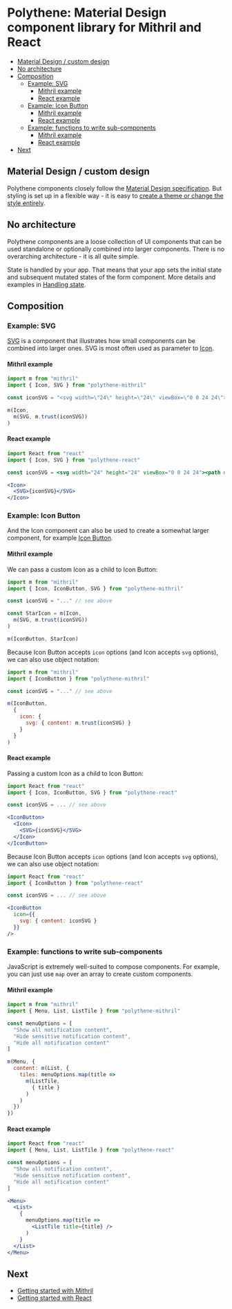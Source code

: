 # Polythene: Material Design component library for Mithril and React

<!-- MarkdownTOC autolink="true" autoanchor="true" bracket="round" levels="1,2,3" -->

- [Material Design / custom design](#material-design--custom-design)
- [No architecture](#no-architecture)
- [Composition](#composition)
  - [Example: SVG](#example-svg)
    - [Mithril example](#mithril-example)
    - [React example](#react-example)
  - [Example: Icon Button](#example-icon-button)
    - [Mithril example](#mithril-example-1)
    - [React example](#react-example-1)
  - [Example: functions to write sub-components](#example-functions-to-write-sub-components)
    - [Mithril example](#mithril-example-2)
    - [React example](#react-example-2)
- [Next](#next)

<!-- /MarkdownTOC -->


<a id="material-design--custom-design"></a>
## Material Design / custom design

Polythene components closely follow the [Material Design specification](https://material.io/guidelines/material-design/introduction.html). But styling is set up in a flexible way - it is easy to [create a theme or change the style entirely](theming.md).



<a id="no-architecture"></a>
## No architecture

Polythene components are a loose collection of UI components that can be used standalone or optionally combined into larger components. There is no overarching architecture - it is all quite simple.

State is handled by your app. That means that your app sets the initial state and subsequent mutated states of the form component. More details and examples in [Handling state](handling-state.md).



<a id="composition"></a>
## Composition


<a id="example-svg"></a>
### Example: SVG 

[SVG](components/svg.md) is a component that illustrates how small components can be combined into larger ones. SVG is most often used as parameter to [Icon](components/icon.md).

#### Mithril example

```javascript
import m from "mithril"
import { Icon, SVG } from "polythene-mithril"

const iconSVG = "<svg width=\"24\" height=\"24\" viewBox=\"0 0 24 24\"><path d=\"M12 17.27L18.18 21l-1.64-7.03L22 9.24l-7.19-.61L12 2 9.19 8.63 2 9.24l5.46 4.73L5.82 21z\"/></svg>"

m(Icon,
  m(SVG, m.trust(iconSVG))
)
```

#### React example

```jsx
import React from "react"
import { Icon, SVG } from "polythene-react"

const iconSVG = <svg width="24" height="24" viewBox="0 0 24 24"><path d="M12 17.27L18.18 21l-1.64-7.03L22 9.24l-7.19-.61L12 2 9.19 8.63 2 9.24l5.46 4.73L5.82 21z"/></svg>

<Icon>
  <SVG>{iconSVG}</SVG>
</Icon>
```

<a id="example-icon-button"></a>
### Example: Icon Button

And the Icon component can also be used to create a somewhat larger component, for example [Icon Button](components/icon-button.md).

#### Mithril example

We can pass a custom Icon as a child to Icon Button:

```javascript
import m from "mithril"
import { Icon, IconButton, SVG } from "polythene-mithril"

const iconSVG = "..." // see above

const StarIcon = m(Icon,
  m(SVG, m.trust(iconSVG))
)

m(IconButton, StarIcon)
```

Because Icon Button accepts `icon` options (and Icon accepts `svg` options), we can also use object notation:

```javascript
import m from "mithril"
import { IconButton } from "polythene-mithril"

const iconSVG = "..." // see above

m(IconButton,
  {
    icon: {
      svg: { content: m.trust(iconSVG) }
    }
  }
)
```

#### React example

Passing a custom Icon as a child to Icon Button:

```jsx
import React from "react"
import { Icon, IconButton, SVG } from "polythene-react"

const iconSVG = ... // see above

<IconButton>
  <Icon>
    <SVG>{iconSVG}</SVG>
  </Icon>
</IconButton>
```

Because Icon Button accepts `icon` options (and Icon accepts `svg` options), we can also use object notation:

```jsx
import React from "react"
import { IconButton } from "polythene-react"

const iconSVG = ... // see above

<IconButton
  icon={{
    svg: { content: iconSVG }
  }}
/>
```


<a id="example-functions-to-write-sub-components"></a>
### Example: functions to write sub-components

JavaScript is extremely well-suited to compose components. For example, you can just use `map` over an array to create custom components.

#### Mithril example

```javascript
import m from "mithril"
import { Menu, List, ListTile } from "polythene-mithril"

const menuOptions = [
  "Show all notification content",
  "Hide sensitive notification content",
  "Hide all notification content"
]

m(Menu, {
  content: m(List, {
    tiles: menuOptions.map(title =>
      m(ListTile,
        { title }
      )
    )
  })
})
```

#### React example

```jsx
import React from "react"
import { Menu, List, ListTile } from "polythene-react"

const menuOptions = [
  "Show all notification content",
  "Hide sensitive notification content",
  "Hide all notification content"
]

<Menu>
  <List>
    {
      menuOptions.map(title =>
        <ListTile title={title} />
      )
    }
  </List>
</Menu>
```


<a id="next"></a>
## Next

* [Getting started with Mithril](getting-started-mithril.md)
* [Getting started with React](getting-started-react.md)
